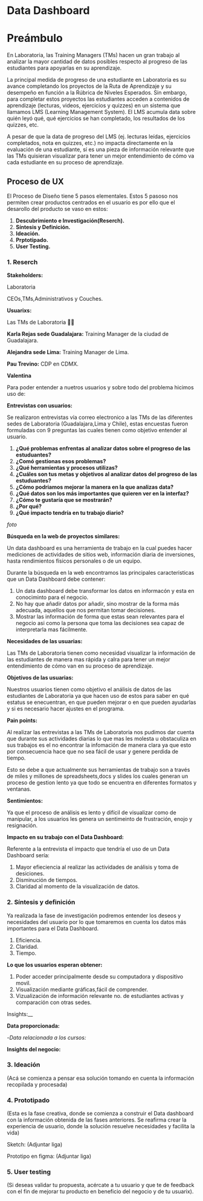# **Data Dashboard**

# **Preámbulo**
En Laboratoria, las Training Managers (TMs) hacen un gran trabajo al analizar la mayor cantidad de datos posibles respecto al progreso de las estudiantes para apoyarlas en su aprendizaje.

La principal medida de progreso de una estudiante en Laboratoria es su avance completando los proyectos de la Ruta de Aprendizaje y su desempeño en función a la Rúbrica de Niveles Esperados. Sin embargo, para completar estos proyectos las estudiantes acceden a contenidos de aprendizaje (lecturas, videos, ejercicios y quizzes) en un sistema que llamamos LMS (Learning Management System). El LMS acumula data sobre quién leyó qué, qué ejercicios se han completado, los resultados de los quizzes, etc.

A pesar de que la data de progreso del LMS (ej. lecturas leídas, ejercicios completados, nota en quizzes, etc.) no impacta directamente en la evaluación de una estudiante, sí es una pieza de información relevante que las TMs quisieran visualizar para tener un mejor entendimiento de cómo va cada estudiante en su proceso de aprendizaje.



## **Proceso de UX**



El Proceso de Diseño tiene 5 pasos elementales. Estos 5 pasoso nos permiten crear productos centrados en el usuario es por ello
que el desarollo del producto se vaso en estos:

 1. **Descubrimiento e Investigación(Reserch).**
 2. **Síntesis y Definición.**
 3. **Ideación.**
 4. **Prptotipado.**
 5. **User Testing.**


### **1. Reserch**


__Stakeholders:__

Laboratoria

CEOs,TMs,Administrativos y Couches.

__Usuarixs:__  

Las TMs de Laboratoria 👩‍💻

**Karla Rejas sede Guadalajara:** Training Manager de la ciudad de Guadalajara.

**Alejandra sede Lima:** Training Manager de Lima.

**Pau Trevino:** CDP en CDMX.

**Valentina**

Para poder entender a nuetros usuarios y sobre todo del problema hicimos uso de:

__Entrevistas con usuarios:__

Se realizaron entrevistas vía correo electronico a las TMs de las diferentes sedes de Laboratoria (Guadalajara,Lima y Chile), estas encuestas
fueron formuladas con 9 preguntas las cuales tienen como objetivo entender al usuario.

1. **¿Qué problemas enfrentas al analizar datos sobre el progreso de las estuduantes?**
2. **¿Comó gestionas esos problemas?**
3. **¿Qué herramientas y procesos utilizas?**
4. **¿Cuáles son tus metas y objetivos al analizar datos del progreso de las estuduantes?**
5. **¿Cómo podriamos mejorar la manera en la que analizas data?**
6. **¿Qué datos son los más importantes que quieren ver en la interfaz?**
7. **¿Cómo te gustaría que se mostrarán?**
8. **¿Por qué?**
9. **¿Qué impacto tendría en tu trabajo diario?**

*foto*


 __Búsqueda en la web de proyectos similares:__

 Un data dashboard es una herramienta de trabajo en la cual puedes hacer mediciones de actividades de sitios web, información diaria de inversiones,
 hasta rendimientos físicos personales o de un equipo.

 Durante la búsqueda en la web encontramos las principales caracteristicas que un Data Dashboard debe contener:

 1. Un data dashboard debe transformar los datos en informacón y esta en conociminto para el negocio.
 2. No hay que añadir datos por añadir, sino mostrar de la forma más adecuada, aquellos que nos permitan tomar decisiones.
 3. Mostrar las información de forma que estas sean relevantes para el negocio asi como la persona que toma las decisiones sea
 capaz de interpretarla mas fácilmente.


__Necesidades de las usuarias:__

Las TMs de Laboratoria tienen como necesidad visualizar la información de las estudiantes de manera mas rápida y calra
para tener un mejor entendimiento de cómo van en su proceso de aprendizaje.


__Objetivos de las usuarias:__

Nuestros usuarios tienen como objetivo el análisis de datos de las estudiantes de Laboratoria ya que hacen uso de estos para saber en qué estatus se enecuentran, en que pueden mejorar o en que pueden ayudarlas  y si es necesario hacer ajustes en el programa.


__Pain points:__

Al realizar las entrevistas a las TMs de Laboratoria nos pudimos dar cuenta que durante sus actividades diarias lo que mas les molesta u
obstaculiza en sus trabajos es el no encontrar la infomación de manera clara ya que esto por consecuencia hace que no sea fácil de usar y
genere perdida de tiempo.

Esto se debe a que actualmente sus herramientas de trabajo son a través de miles y millones de spreadsheets,docs y slides los cuales generan
un proceso de gestion lento ya que todo se encuentra en diferentes formatos y ventanas.

__Sentimientos:__

Ya que el proceso de análisis es lento y difícil de visualizar como de manipular, a los usuarios les genera un sentimeinto de frustración, enojo y resignación.


__Impacto en su trabajo con el Data Dashboard:__

Referente a la entrevista el impacto que tendría el uso de un Data Dashboard sería:

1. Mayor efieciencia al realizar las actividades de análisis y toma de desiciones.
2. Disminución de tiempos.
3. Claridad al momento de la visualización de datos.



### **2. Síntesis y definición**

Ya realizada la fase de investigación podremos entender los deseos y necesidades del usuario por lo que tomaremos en cuenta los datos más importantes  para el Data Dashboard.

1. Eficiencia.
2. Claridad.
3. Tiempo.


__Lo que los usuarios esperan obtener:__

1. Poder acceder principalmente desde su computadora y dispositivo movil.
2. Visualización mediante gráficas,fácil de comprender.
3. Vizualización de información relevante no. de estudiantes activas y comparación con otras sedes.


 Insights:__

__Data proporcionada:__

-_Data relacionada a los cursos:_

__Insights del negocio:__

### **3. Ideación**
(Acá se comienza a pensar esa solución tomando en cuenta la información recopilada y procesada)

### **4. Prototipado**
(Esta es la fase creativa, donde se comienza a construir el Data dashboard con la información obtenida de las fases anteriores. Se reafirma crear la experiencia de usuario, donde la solución resuelve necesidades y facilita la vida)

Sketch: (Adjuntar liga)

Prototipo en figma: (Adjuntar liga)

### **5. User testing**
(Si deseas validar tu propuesta, acércate a tu usuario y que te de feedback con el fin de mejorar tu producto en beneficio del negocio y de tu usuarix).
